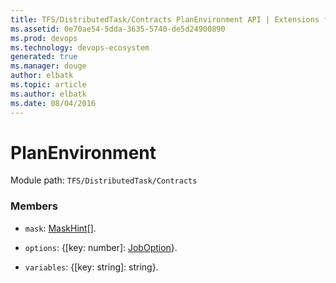 ```yaml
---
title: TFS/DistributedTask/Contracts PlanEnvironment API | Extensions for Visual Studio Team Services
ms.assetid: 0e70ae54-5dda-3635-5740-de5d24900890
ms.prod: devops
ms.technology: devops-ecosystem
generated: true
ms.manager: douge
author: elbatk
ms.topic: article
ms.author: elbatk
ms.date: 08/04/2016
---
```


# PlanEnvironment

Module path: `TFS/DistributedTask/Contracts`


### Members

* `mask`: [MaskHint](../../../TFS/DistributedTask/Contracts/MaskHint.md)[]. 

* `options`: {[key: number]: [JobOption](../../../TFS/DistributedTask/Contracts/JobOption.md)}. 

* `variables`: {[key: string]: string}. 

